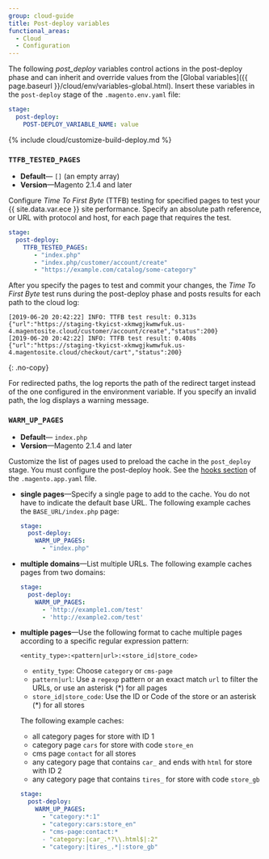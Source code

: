 ```yaml
---
group: cloud-guide
title: Post-deploy variables
functional_areas:
  - Cloud
  - Configuration
---
```

The following _post\_deploy_ variables control actions in the post-deploy phase and can inherit and override values from the [Global variables]({{ page.baseurl }}/cloud/env/variables-global.html). Insert these variables in the `post-deploy` stage of the `.magento.env.yaml` file:

```yaml
stage:
  post-deploy:
    POST-DEPLOY_VARIABLE_NAME: value
```

{% include cloud/customize-build-deploy.md %}

### `TTFB_TESTED_PAGES`

- **Default**— `[]` (an empty array)
- **Version**—Magento 2.1.4 and later

Configure _Time To First Byte_ (TTFB) testing for specified pages to test your {{ site.data.var.ece }} site performance. Specify an absolute path reference, or URL with protocol and host, for each page that requires the test.

```yaml
stage:
  post-deploy:
    TTFB_TESTED_PAGES:
       - "index.php"
       - "index.php/customer/account/create"
       - "https://example.com/catalog/some-category"
```

After you specify the pages to test and commit your changes, the _Time To First Byte_ test runs during the post-deploy phase and posts results for each path to the cloud log:

```terminal
[2019-06-20 20:42:22] INFO: TTFB test result: 0.313s {"url":"https://staging-tkyicst-xkmwgjkwmwfuk.us-4.magentosite.cloud/customer/account/create","status":200}
[2019-06-20 20:42:22] INFO: TTFB test result: 0.408s {"url":"https://staging-tkyicst-xkmwgjkwmwfuk.us-4.magentosite.cloud/checkout/cart","status":200}
```
{: .no-copy}

For redirected paths, the log reports the path of the redirect target instead of the one configured in the environment variable. If you specify an invalid path, the log displays a warning message.

### `WARM_UP_PAGES`

- **Default**— `index.php`
- **Version**—Magento 2.1.4 and later

Customize the list of pages used to preload the cache in the `post_deploy` stage. You must configure the post-deploy hook. See the [hooks section][] of the `.magento.app.yaml` file.

- **single pages**—Specify a single page to add to the cache. You do not have to indicate the default base URL. The following example caches the `BASE_URL/index.php` page:

    ```yaml
    stage:
      post-deploy: 
        WARM_UP_PAGES:
          - "index.php"
    ```

- **multiple domains**—List multiple URLs. The following example caches pages from two domains:

    ```yaml
    stage:
      post-deploy:
        WARM_UP_PAGES:
          - 'http://example1.com/test'
          - 'http://example2.com/test'
    ```

-   **multiple pages**—Use the following format to cache multiple pages according to a specific regular expression pattern:

    ```terminal
    <entity_type>:<pattern|url>:<store_id|store_code>
    ```

    - `entity_type`: Choose `category` or `cms-page`
    - `pattern|url`: Use a `regexp` pattern or an exact match `url` to filter the URLs, or use an asterisk (\*) for all pages 
    - `store_id|store_code`: Use the ID or Code of the store or an asterisk (\*) for all stores

    The following example caches: 
    - all category pages for store with ID 1
    - category page `cars` for store with code `store_en`
    - cms page `contact` for all stores 
    - any category page that contains `car_` and ends with `html` for store with ID 2
    - any category page that contains `tires_` for store with code `store_gb`

    ```yaml
    stage:
      post-deploy: 
        WARM_UP_PAGES:
          - "category:*:1"
          - "category:cars:store_en"
          - "cms-page:contact:*
          - "category:|car_.*?\\.html$|:2"
          - "category:|tires_.*|:store_gb"
    ```

[hooks section]: {{page.baseurl}}/cloud/project/project-conf-files_magento-app.html#hooks
[CMS]: https://glossary.magento.com/cms/
[Content elements]: https://docs.magento.com/m2/ce/user_guide/cms/content-elements.html